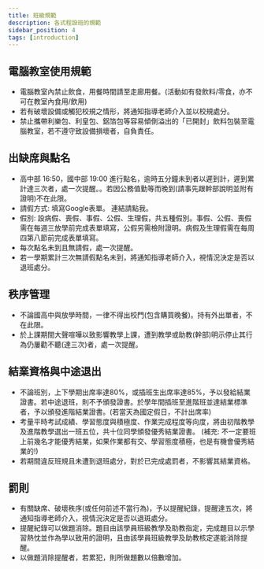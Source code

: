 ```yaml
---
title: 班級規範
description: 各式程設班的規範
sidebar_position: 4
tags: [introduction]
---
```

## 電腦教室使用規範
- 電腦教室內禁止飲食，用餐時間請至走廊用餐。(活動如有發飲料/零食，亦不可在教室內食用/飲用)
- 若有破壞設備或觸犯校規之情形，將通知指導老師介入並以校規處分。
- 禁止攜帶利樂包、利皇包、鋁箔包等容易傾倒溢出的「已開封」飲料包裝至電腦教室，若不遵守致設備損壞者，自負責任。

## 出缺席與點名
- 高中部 16:50，國中部 19:00 進行點名，逾時五分鐘未到者以遲到計，遲到累計達三次者，處一次提醒。。若因公務值勤等而晚到(請事先跟幹部說明並附有證明)不在此限。
- 請假方式: 填寫Google表單。 連結請點我。
- 假別: 設病假、喪假、事假、公假、生理假，共五種假別。事假、公假、喪假需在每週三放學前完成表單填寫，公假另需檢附證明。病假及生理假需在每周四第八節前完成表單填寫。
- 每次點名未到且無請假，處一次提醒。
- 若一學期累計三次無請假點名未到，將通知指導老師介入，視情況決定是否以退班處分。

## 秩序管理
- 不論國高中與放學時間，一律不得出校門(包含購買晚餐)。持有外出單者，不在此限。
- 於上課期間大聲喧嘩以致影響教學上課，遭到教學或助教(幹部)明示停止其行為仍屢勸不聽(達三次)者，處一次提醒。

## 結業資格與中途退出
- 不論班別，上下學期出席率達80%，或插班生出席率達85%，予以發給結業證書。若中途退班，則不予頒發證書。於學年間插班至進階班並達結業標準者，予以頒發進階結業證書。(若當天為國定假日，不計出席率)
- 考量平時考試成績、學習態度與積極度、作業完成程度等向度，將由初階教學及進階教學選出一班五位，共十位同學頒發優秀結業證書。 (補充: 不一定要班上前幾名才能優秀結業，如果作業都有交、學習態度積極，也是有機會優秀結業的!)
- 若期間違反班規且未遭到退班處分，對於已完成處罰者，不影響其結業資格。

## 罰則
- 有關缺席、破壞秩序(或任何前述不當行為)，予以提醒紀錄，提醒達五次，將通知指導老師介入，視情況決定是否以退斑處分。
- 提醒紀錄可以做題消除。題目由該學員班級教學及助教指定，完成題目以示學習熱忱並作為學以致用的證明，且由該學員班級教學及助教核定遂能消除提醒。
- 以做題消除提醒者，若累犯，則所做題數以倍數增加。
